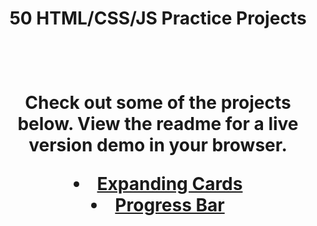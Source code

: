 <h1 align="center">50 HTML/CSS/JS Practice Projects<h1>
<br>
<p align="center">Check out some of the projects below. View the readme for a live version demo in your browser. 
<br>
<li align="center"><a href="https://github.com/JRBoland/js_practice_projects/tree/main/expanding-cards">Expanding Cards</a></li>
<li align="center"><a href="https://github.com/JRBoland/js_practice_projects/tree/main/js-progress-bar">Progress Bar</a></li>

